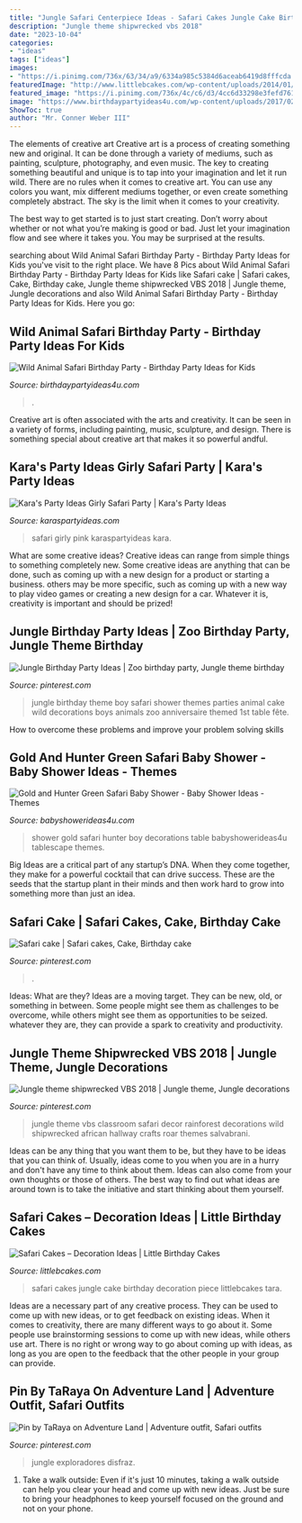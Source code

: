 ```yaml
---
title: "Jungle Safari Centerpiece Ideas - Safari Cakes Jungle Cake Birthday Decoration Piece Littlebcakes Tara"
description: "Jungle theme shipwrecked vbs 2018"
date: "2023-10-04"
categories:
- "ideas"
tags: ["ideas"]
images:
- "https://i.pinimg.com/736x/63/34/a9/6334a985c5384d6aceab6419d8fffcda.jpg"
featuredImage: "http://www.littlebcakes.com/wp-content/uploads/2014/01/Safari-Cakes-Pictures-768x1024.jpg"
featured_image: "https://i.pinimg.com/736x/4c/c6/d3/4cc6d33298e3fefd76117d93d9481fe1.jpg"
image: "https://www.birthdaypartyideas4u.com/wp-content/uploads/2017/02/Wild-Animal-Safari-Birthday-Party-Cake-600x900.jpg"
ShowToc: true
author: "Mr. Conner Weber III"
---
```



The elements of creative art
Creative art is a process of creating something new and original. It can be done through a variety of mediums, such as painting, sculpture, photography, and even music. The key to creating something beautiful and unique is to tap into your imagination and let it run wild.
There are no rules when it comes to creative art. You can use any colors you want, mix different mediums together, or even create something completely abstract. The sky is the limit when it comes to your creativity.

The best way to get started is to just start creating. Don’t worry about whether or not what you’re making is good or bad. Just let your imagination flow and see where it takes you. You may be surprised at the results.

	

		
searching about Wild Animal Safari Birthday Party - Birthday Party Ideas for Kids you've visit to the right place. We have 8 Pics about Wild Animal Safari Birthday Party - Birthday Party Ideas for Kids like Safari cake | Safari cakes, Cake, Birthday cake, Jungle theme shipwrecked VBS 2018 | Jungle theme, Jungle decorations and also Wild Animal Safari Birthday Party - Birthday Party Ideas for Kids. Here you go:
		
    
## Wild Animal Safari Birthday Party - Birthday Party Ideas For Kids

<img loading=lazy src="https://www.birthdaypartyideas4u.com/wp-content/uploads/2017/02/Wild-Animal-Safari-Birthday-Party-Cake-600x900.jpg" onerror="this.onerror=null;this.src='https://tse4.mm.bing.net/th?id=OIP.H5M1bjP7OwwnzKgM9AzQkQHaLH&amp;pid=15.1';" alt="Wild Animal Safari Birthday Party - Birthday Party Ideas for Kids">

_Source: birthdaypartyideas4u.com_

>. 

	

Creative art is often associated with the arts and creativity. It can be seen in a variety of forms, including painting, music, sculpture, and design. There is something special about creative art that makes it so powerful andful.

    
## Kara&#039;s Party Ideas Girly Safari Party | Kara&#039;s Party Ideas

<img loading=lazy src="http://karaspartyideas.com/wp-content/uploads/2018/03/Girly-Safari-Party-via-Karas-Party-Ideas-KarasPartyIdeas.com20.jpg" onerror="this.onerror=null;this.src='https://tse2.mm.bing.net/th?id=OIP.cTrPWBWKfrJKIWKOkrfnTgHaLH&amp;pid=15.1';" alt="Kara&#039;s Party Ideas Girly Safari Party | Kara&#039;s Party Ideas">

_Source: karaspartyideas.com_

>safari girly pink karaspartyideas kara. 

	

What are some creative ideas?
Creative ideas can range from simple things to something completely new. Some creative ideas are anything that can be done, such as coming up with a new design for a product or starting a business. others may be more specific, such as coming up with a new way to play video games or creating a new design for a car. Whatever it is, creativity is important and should be prized!

    
## Jungle Birthday Party Ideas | Zoo Birthday Party, Jungle Theme Birthday

<img loading=lazy src="https://i.pinimg.com/736x/4c/c6/d3/4cc6d33298e3fefd76117d93d9481fe1.jpg" onerror="this.onerror=null;this.src='https://tse4.mm.bing.net/th?id=OIP.wdPK7xG1cATC1SRrl-AGegHaLG&amp;pid=15.1';" alt="Jungle Birthday Party Ideas | Zoo birthday party, Jungle theme birthday">

_Source: pinterest.com_

>jungle birthday theme boy safari shower themes parties animal cake wild decorations boys animals zoo anniversaire themed 1st table fête. 

	

How to overcome these problems and improve your problem solving skills
 

    
## Gold And Hunter Green Safari Baby Shower - Baby Shower Ideas - Themes

<img loading=lazy src="https://babyshowerideas4u.com/wp-content/uploads/2018/05/Gold-and-Hunter-Green-Safari-Baby-Shower-tablescape-600x900.jpg" onerror="this.onerror=null;this.src='https://tse1.mm.bing.net/th?id=OIP.EFmjFeIu8_LBCL1WkHM8jwHaLH&amp;pid=15.1';" alt="Gold and Hunter Green Safari Baby Shower - Baby Shower Ideas - Themes">

_Source: babyshowerideas4u.com_

>shower gold safari hunter boy decorations table babyshowerideas4u tablescape themes. 

	

Big Ideas are a critical part of any startup’s DNA. When they come together, they make for a powerful cocktail that can drive success. These are the seeds that the startup plant in their minds and then work hard to grow into something more than just an idea. 

    
## Safari Cake | Safari Cakes, Cake, Birthday Cake

<img loading=lazy src="https://i.pinimg.com/736x/0a/f6/86/0af6861ec1868effcfb10e948aeb1b4d.jpg" onerror="this.onerror=null;this.src='https://tse4.mm.bing.net/th?id=OIP.qG6oIvk9LZfjhJYdHOjTngHaJ3&amp;pid=15.1';" alt="Safari cake | Safari cakes, Cake, Birthday cake">

_Source: pinterest.com_

>. 

	

Ideas: What are they?
Ideas are a moving target. They can be new, old, or something in between. Some people might see them as challenges to be overcome, while others might see them as opportunities to be seized. whatever they are, they can provide a spark to creativity and productivity.

    
## Jungle Theme Shipwrecked VBS 2018 | Jungle Theme, Jungle Decorations

<img loading=lazy src="https://i.pinimg.com/736x/63/34/a9/6334a985c5384d6aceab6419d8fffcda.jpg" onerror="this.onerror=null;this.src='https://tse4.mm.bing.net/th?id=OIP.aa9mRzevHTUEefEM7yc2kwHaJ3&amp;pid=15.1';" alt="Jungle theme shipwrecked VBS 2018 | Jungle theme, Jungle decorations">

_Source: pinterest.com_

>jungle theme vbs classroom safari decor rainforest decorations wild shipwrecked african hallway crafts roar themes salvabrani. 

	

Ideas can be any thing that you want them to be, but they have to be ideas that you can think of. Usually, ideas come to you when you are in a hurry and don't have any time to think about them. Ideas can also come from your own thoughts or those of others. The best way to find out what ideas are around town is to take the initiative and start thinking about them yourself.

    
## Safari Cakes – Decoration Ideas | Little Birthday Cakes

<img loading=lazy src="http://www.littlebcakes.com/wp-content/uploads/2014/01/Safari-Cakes-Pictures-768x1024.jpg" onerror="this.onerror=null;this.src='https://tse3.mm.bing.net/th?id=OIP.G_xoIImjsZUYhIy1yOBCCgHaJ4&amp;pid=15.1';" alt="Safari Cakes – Decoration Ideas | Little Birthday Cakes">

_Source: littlebcakes.com_

>safari cakes jungle cake birthday decoration piece littlebcakes tara. 

	

Ideas are a necessary part of any creative process. They can be used to come up with new ideas, or to get feedback on existing ideas. When it comes to creativity, there are many different ways to go about it. Some people use brainstorming sessions to come up with new ideas, while others use art. There is no right or wrong way to go about coming up with ideas, as long as you are open to the feedback that the other people in your group can provide.

    
## Pin By TaRaya On Adventure Land | Adventure Outfit, Safari Outfits

<img loading=lazy src="https://i.pinimg.com/736x/ed/fc/73/edfc733aaa81dbb15bb1bd3000dd06b4.jpg" onerror="this.onerror=null;this.src='https://tse3.mm.bing.net/th?id=OIP.ik2-oPfF2nUeUNjzW0YhhgHaK2&amp;pid=15.1';" alt="Pin by TaRaya on Adventure Land | Adventure outfit, Safari outfits">

_Source: pinterest.com_

>jungle exploradores disfraz. 

	

1. Take a walk outside: Even if it's just 10 minutes, taking a walk outside can help you clear your head and come up with new ideas. Just be sure to bring your headphones to keep yourself focused on the ground and not on your phone.

